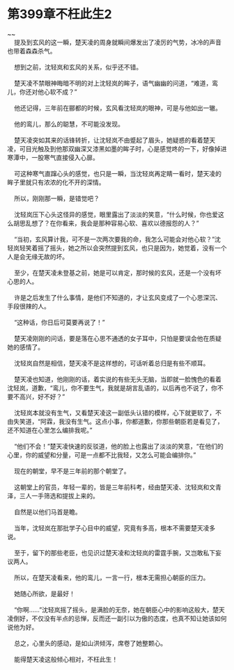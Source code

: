 # 第399章不枉此生2
~~<br>&nbsp;&nbsp;&nbsp;&nbsp;提及到玄风的这一瞬，楚天凌的周身就瞬间爆发出了凌厉的气势，冰冷的声音也带着森森杀气。<br><br>&nbsp;&nbsp;&nbsp;&nbsp;想到之前，沈轻岚和玄风的关系，似乎还不错。<br><br>&nbsp;&nbsp;&nbsp;&nbsp;楚天凌不禁眼神晦暗不明的对上沈轻岚的眸子，语气幽幽的问道，“难道，鸾儿，你还对他心软不成？”<br><br>&nbsp;&nbsp;&nbsp;&nbsp;他还记得，三年前在郦都的时候，玄风看沈轻岚的眼神，可是与他如出一辙。<br><br>&nbsp;&nbsp;&nbsp;&nbsp;他的鸾儿，那么的聪慧，不可能没发现。<br><br>&nbsp;&nbsp;&nbsp;&nbsp;楚天凌突如其来的话锋转折，让沈轻岚不由蹙起了眉头，她疑惑的看着楚天凌，可目光触及到他那双幽深又漆黑如墨的眸子时，心是感觉咚的一下，好像掉进寒潭中，一股寒气直接侵入心扉。<br><br>&nbsp;&nbsp;&nbsp;&nbsp;可这种寒气直蹿心头的感觉，也只是一瞬，当沈轻岚再定睛一看时，楚天凌的眸子里就只有浓浓的化不开的深情。<br><br>&nbsp;&nbsp;&nbsp;&nbsp;所以，刚刚那一瞬，是错觉吧？<br><br>&nbsp;&nbsp;&nbsp;&nbsp;沈轻岚压下心头这怪异的感觉，眼里露出了淡淡的笑意，“什么时候，你也爱这么胡思乱想了？在你看来，我会是那种容易心软、喜欢以德报怨的人？”<br><br>&nbsp;&nbsp;&nbsp;&nbsp;“当初，玄风算计我，可不是一次两次要我的命，我怎么可能会对他心软？”沈轻岚轻笑着摇了摇头，她之所以会突然提到玄风，也只是因为，她觉着，没有一个人是会无缘无故的坏。<br><br>&nbsp;&nbsp;&nbsp;&nbsp;至少，在楚天凌未登基之前，她是可以肯定，那时候的玄风，还是一个没有坏心思的人。<br><br>&nbsp;&nbsp;&nbsp;&nbsp;许是之后发生了什么事情，是他们不知道的，才让玄风变成了一个心思深沉、手段很辣的人。<br><br>&nbsp;&nbsp;&nbsp;&nbsp;“这种话，你日后可莫要再说了！”<br><br>&nbsp;&nbsp;&nbsp;&nbsp;楚天凌刚刚的问话，要是落在心思不通透的女子耳中，只怕是要误会他在质疑她的感情了。<br><br>&nbsp;&nbsp;&nbsp;&nbsp;沈轻岚自然是相信，楚天凌不是这样想的，可话听着总归是有些不顺耳。<br><br>&nbsp;&nbsp;&nbsp;&nbsp;楚天凌也知道，他刚刚的话，着实说的有些无头无脑，当即就一脸愧色的看着沈轻岚，道歉，“鸾儿，你不要生气，我就是胡言乱语的，以后再也不说了，你不要不高兴，好不好？”<br><br>&nbsp;&nbsp;&nbsp;&nbsp;沈轻岚本就没有生气，又看楚天凌这一副低头认错的模样，心下就更软了，不由失笑道，“阿霖，我没有生气。这点小事，你都道歉，你那些朝臣若是看见了，还不知道在心里怎么编排我呢。”<br><br>&nbsp;&nbsp;&nbsp;&nbsp;“他们不会！”楚天凌快速的反驳道，他的脸上也露出了淡淡的笑意，“在他们的心里，你的威望和分量，可是一点都不比我轻，又怎么可能会编排你。”<br><br>&nbsp;&nbsp;&nbsp;&nbsp;现在的朝堂，早不是三年前的那个朝堂了。<br><br>&nbsp;&nbsp;&nbsp;&nbsp;这朝堂上的官员，年轻一辈的，皆是三年前科考，经由楚天凌、沈轻岚和文青泽，三人一手筛选和提拔上来的。<br><br>&nbsp;&nbsp;&nbsp;&nbsp;自然是以他们马首是瞻。<br><br>&nbsp;&nbsp;&nbsp;&nbsp;当年，沈轻岚在那批学子心目中的威望，究竟有多高，根本不需要楚天凌多说。<br><br>&nbsp;&nbsp;&nbsp;&nbsp;至于，留下的那些老臣，也见识过楚天凌和沈轻岚的雷霆手腕，又岂敢私下妄议两人。<br><br>&nbsp;&nbsp;&nbsp;&nbsp;所以，在楚天凌看来，他的鸾儿，一言一行，根本无需担心朝臣的压力。<br><br>&nbsp;&nbsp;&nbsp;&nbsp;她随心所欲，是最好！<br><br>&nbsp;&nbsp;&nbsp;&nbsp;“你啊……”沈轻岚摇了摇头，是满脸的无奈，她在朝臣心中的影响这般大，楚天凌倒好，不仅没有半点的忌惮，反而还一副引以为傲的态度，也真不知让她该如何说他为好。<br><br>&nbsp;&nbsp;&nbsp;&nbsp;总之，心里头的感动，是如山洪倾泻，席卷了她整颗心。<br><br>&nbsp;&nbsp;&nbsp;&nbsp;能得楚天凌这般倾心相对，不枉此生！<br><br>
                    

<script>_fwqdsqadxfw()</script>
<div><script>_dfwf1dw();</script></div>
<div><script>_dfwf1agdw();</script></div>
                